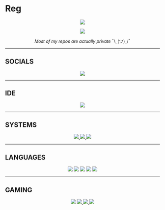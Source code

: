 # Reg

<p align="center">
  <img src="https://github-readme-stats.vercel.app/api?username=RegularRabbit05">
</p>
<p align="center">
  <img src="https://github-readme-stats.vercel.app/api/top-langs/?username=RegularRabbit05">
</p>

<p align=center>
  <i>
    Most of my repos are actually private
  </i>
  ¯\_(ツ)_/¯
</p>
  
***

## SOCIALS

<p align="center">
  <a href="https://discord.com/users/724529682237882408">
    <img src="https://img.shields.io/badge/Discord-7289DA?style=for-the-badge&logo=discord&logoColor=white">
  </a>
</p>

***

## IDE

<p align="center">
  <a href="https://www.jetbrains.com/products/">
    <img src="https://img.shields.io/badge/IntelliJIDEA-000000.svg?style=for-the-badge&logo=intellij-idea&logoColor=white">
  </a>
</p>

***

## SYSTEMS

<p align="center">
  <a href="https://www.microsoft.com/it-it/software-download/windows10">
    <img src="https://img.shields.io/badge/Windows-0078D6?style=for-the-badge&logo=windows&logoColor=white">
  </a>
  <a href="https://manjaro.org/download/">
    <img src="https://img.shields.io/badge/Arch_Linux-1793D1?style=for-the-badge&logo=arch-linux&logoColor=white">
  </a>
  <img src="https://img.shields.io/badge/mac%20os-000000?style=for-the-badge&logo=apple&logoColor=white">
</p>

***

## LANGUAGES

<p align="center">
  <img src="https://img.shields.io/badge/Java-ED8B00?style=for-the-badge&logo=java&logoColor=white">
  <img src="https://img.shields.io/badge/Go-00ADD8?style=for-the-badge&logo=go&logoColor=white">
  <img src="https://img.shields.io/badge/C%2B%2B-00599C?style=for-the-badge&logo=c%2B%2B&logoColor=white">
  <img src="https://img.shields.io/badge/C%23-239120?style=for-the-badge&logo=c-sharp&logoColor=white">
  <img src="https://img.shields.io/badge/Python-3776AB?style=for-the-badge&logo=python&logoColor=white">
</p>


***

## GAMING

<p align="center">
  <img src="https://img.shields.io/badge/Nintendo_3DS-D12228?style=for-the-badge&logo=nintendo-3ds&logoColor=white">
  <a href="https://steamcommunity.com/profiles/76561199053717392">
    <img src="https://img.shields.io/badge/Steam-000000?style=for-the-badge&logo=steam&logoColor=white">
  </a>
  <a href="https://account.xbox.com/en-us/profile?gamertag=RegularRabbit89/">
    <img src="https://img.shields.io/badge/Xbox-107C10?style=for-the-badge&logo=xbox&logoColor=white">
  </a>
  <img src="https://img.shields.io/badge/PlayStation-003791?style=for-the-badge&logo=playstation&logoColor=white">
</p>
